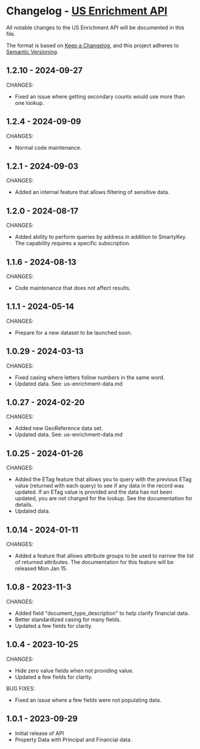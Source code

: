 # Changelog - [US Enrichment API](https://www.smarty.com/docs/cloud/us-enrichment-api)

All notable changes to the US Enrichment API will be documented in this file.

The format is based on [Keep a Changelog](https://keepachangelog.com/en/1.0.0/), and this project adheres to [Semantic Versioning](https://semver.org/spec/v2.0.0.html).

## 1.2.10 - 2024-09-27

CHANGES:
- Fixed an issue where getting secondary counts would use more than one lookup.


## 1.2.4 - 2024-09-09

CHANGES:
- Normal code maintenance.


## 1.2.1 - 2024-09-03

CHANGES:
- Added an internal feature that allows filtering of sensitive data.


## 1.2.0 - 2024-08-17

CHANGES:
- Added ability to perform queries by address in addition to SmartyKey. The capability requires a specific subscription.


## 1.1.6 - 2024-08-13

CHANGES:
- Code maintenance that does not affect results.


## 1.1.1 - 2024-05-14

CHANGES:
- Prepare for a new dataset to be launched soon.


## 1.0.29 - 2024-03-13

CHANGES:
- Fixed casing where letters follow numbers in the same word.
- Updated data. See: us-enrichment-data.md


## 1.0.27 - 2024-02-20

CHANGES:
- Added new GeoReference data set.
- Updated data. See: us-enrichment-data.md


## 1.0.25 - 2024-01-26

CHANGES:
- Added the ETag feature that allows you to query with the previous ETag value (returned with each query) to see if any data in the record was updated. If an ETag value is provided and the data has not been updated, you are not charged for the lookup. See the documentation for details.
- Updated data.


## 1.0.14 - 2024-01-11

CHANGES:
- Added a feature that allows attribute groups to be used to narrow the list of returned attributes. The documentation for this feature will be released Mon Jan 15.


## 1.0.8 - 2023-11-3

CHANGES:
- Added field "document_type_description" to help clarify financial data.
- Better standardized casing for many fields.
- Updated a few fields for clarity.

## 1.0.4 - 2023-10-25

CHANGES:
- Hide zero value fields when not providing value.
- Updated a few fields for clarity.

BUG FIXES:
- Fixed an issue where a few fields were not populating data.

## 1.0.1 - 2023-09-29
- Initial release of API
- Property Data with Principal and Financial data.
